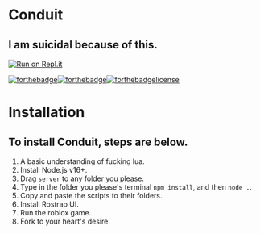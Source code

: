 # Conduit
## I am suicidal because of this.
[![Run on Repl.it](https://repl.it/badge/github/vixenwtf/conduit)](https://repl.it/github/vixenwtf/conduit)

[![forthebadge](https://forthebadge.com/images/badges/made-with-javascript.svg)](https://forthebadge.com)[![forthebadge](https://forthebadge.com/images/badges/contains-tasty-spaghetti-code.svg)](https://forthebadge.com)[![forthebadge](https://forthebadge.com/images/badges/powered-by-electricity.svg)](https://forthebadge.com)[license](https://img.shields.io/github/license/vixenwtf/conduit?style=for-the-badge)
# Installation
## To install Conduit, steps are below.
1. A basic understanding of fucking lua.
2. Install Node.js v16+.
3. Drag `server` to any folder you please. 
4. Type in the folder you please's terminal `npm install`, and then `node .`.
5. Copy and paste the scripts to their folders. 
6. Install Rostrap UI.
7. Run the roblox game.
8. Fork to your heart's desire.
